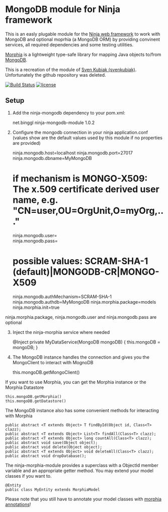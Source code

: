 MongoDB module for Ninja framework
=====================
This is an easly plugable module for the [Ninja web framework](http://www.ninjaframework.org/) to work with MongoDB and optional moprhia (a MongoDB ORM) by providing convinent services, all required dependencies and some testing utilities.

[Morphia][1] is a lightweight type-safe library for mapping Java objects to/from [MongoDB][2].

This is a recreation of the module of [Sven Kubiak (svenkubiak)]( https://github.com/svenkubiak). Unfortunately the github repository was deleted.


[![Build Status](https://travis-ci.org/bihe/ninja-mongodb.png)](https://travis-ci.org/bihe/ninja-mongodb)
[![license](http://img.shields.io/badge/license-apache_2.0-red.svg?style=flat)](https://raw.githubusercontent.com/bihe/ninja-mongodb/master/LICENSE)

Setup
-----

1) Add the ninja-mongodb dependency to your pom.xml:

	<dependency>
	    <groupId>net.binggl</groupId>
	    <artifactId>ninja-mongodb-module</artifactId>
	    <version>1.0.2</version>
	</dependency>

2) Configure the mongodb connection in your ninja application.conf (values show are the default values used by this module if no properties are provided)
	
	ninja.mongodb.host=localhost
	ninja.mongodb.port=27017
	ninja.mongodb.dbname=MyMongoDB
	# if mechanism is MONGO-X509: The x.509 certificate derived user name, e.g. "CN=user,OU=OrgUnit,O=myOrg,..."
	ninja.mongodb.user=  
	ninja.mongodb.pass=
	# possible values: SCRAM-SHA-1 (default)|MONGODB-CR|MONGO-X509
	ninja.mongodb.authMechanism=SCRAM-SHA-1
	ninja.mongodb.authdb=MyMongoDB
	ninja.morphia.package=models
	ninja.morphia.init=true
	
ninja.morphia.package, ninja.mongodb.user and ninja.mongodb.pass are optional

3) Inject the ninja-morphia service where needed

	@Inject
	private MyDataService(MongoDB mongoDB) {
	    this.mongoDB = mongoDB;
	}

4) The MongoDB instance handles the connection and gives you the MongoClient to interact with MognoDB

	this.mongoDB.getMongoClient()
	
If you want to use Morphia, you can get the Morphia instance or the Morphia Datastore

	this.mongoDB.getMorphia()
	this.mongoDB.getDatastore()
	
The MongoDB instance also has some convenient methods for interacting with Morphia
	
	public abstract <T extends Object> T findById(Object id, Class<T> clazz);
	public abstract <T extends Object> List<T> findAll(Class<T> clazz);
	public abstract <T extends Object> long countAll(Class<T> clazz);
	public abstract void save(Object object);
	public abstract void delete(Object object);
	public abstract <T extends Object> void deleteAll(Class<T> clazz);
	public abstract void dropDatabase();
	
The ninja-morphia-module provides a superclass with a ObjectId member variable and an appropriate getter method. You may extend your model classes if you want to.

	@Entity
	public class MyEntity extends MorphiaModel

Please note that you still have to annotate your model classes with [morphia annotations][3]!


  [1]: https://github.com/mongodb/morphia
  [2]: http://www.mongodb.org/
  [3]: https://github.com/mongodb/morphia/wiki/GettingStarted
